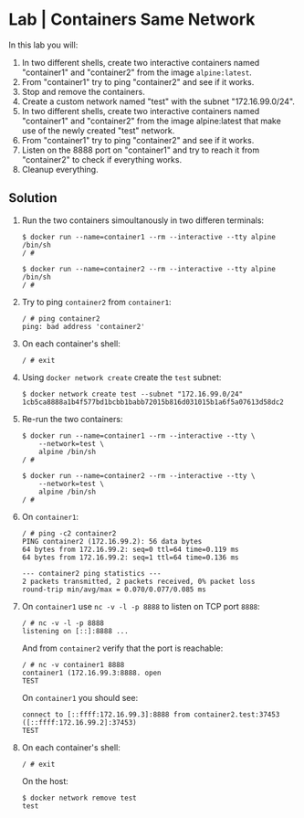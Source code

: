 # Lab | Containers Same Network

In this lab you will:

1. In two different shells, create two interactive containers named
   "container1" and "container2" from the image `alpine:latest`.
2. From "container1" try to ping "container2" and see if it works.
3. Stop and remove the containers.
4. Create a custom network named "test" with the subnet "172.16.99.0/24".
5. In two different shells, create two interactive containers named
   "container1" and "container2" from the image alpine:latest that
   make use of the newly created "test" network.
6. From "container1" try to ping "container2" and see if it works.
7. Listen on the 8888 port on "container1" and try to reach it from
   "container2" to check if everything works.
8. Cleanup everything.

## Solution

1. Run the two containers simoultanously in two differen terminals:

   ```console
   $ docker run --name=container1 --rm --interactive --tty alpine /bin/sh
   / #

   $ docker run --name=container2 --rm --interactive --tty alpine /bin/sh
   / #
   ```

2. Try to ping `container2` from `container1`:

   ```console
   / # ping container2
   ping: bad address 'container2'
   ```

3. On each container's shell:

   ```console
   / # exit
   ```

4. Using `docker network create` create the `test` subnet:

   ```console
   $ docker network create test --subnet "172.16.99.0/24"
   1cb5ca8888a1b4f577bd1bcbb1babb72015b816d031015b1a6f5a07613d58dc2
   ```

5. Re-run the two containers:

   ```console
   $ docker run --name=container1 --rm --interactive --tty \
       --network=test \
       alpine /bin/sh
   / #

   $ docker run --name=container2 --rm --interactive --tty \
       --network=test \
       alpine /bin/sh
   / #
   ```

6. On `container1`:

   ```console
   / # ping -c2 container2
   PING container2 (172.16.99.2): 56 data bytes
   64 bytes from 172.16.99.2: seq=0 ttl=64 time=0.119 ms
   64 bytes from 172.16.99.2: seq=1 ttl=64 time=0.136 ms

   --- container2 ping statistics ---
   2 packets transmitted, 2 packets received, 0% packet loss
   round-trip min/avg/max = 0.070/0.077/0.085 ms
   ```

7. On `container1` use `nc -v -l -p 8888` to listen on TCP port `8888`:

   ```console
   / # nc -v -l -p 8888
   listening on [::]:8888 ...
   ```

   And from `container2` verify that the port is reachable:

   ```console
   / # nc -v container1 8888
   container1 (172.16.99.3:8888. open
   TEST
   ```

   On `container1` you should see:

   ```console
   connect to [::ffff:172.16.99.3]:8888 from container2.test:37453 ([::ffff:172.16.99.2]:37453)
   TEST
   ```

8. On each container's shell:

   ```console
   / # exit
   ```

   On the host:

   ```console
   $ docker network remove test
   test
   ```
